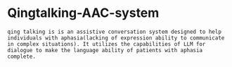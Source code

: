 # Qingtalking-AAC-system
    qing talking is is an assistive conversation system designed to help individuals with aphasia(lacking of expression ability to communicate in complex situations). It utilizes the capabilities of LLM for dialogue to make the language ability of patients with aphasia complete.
